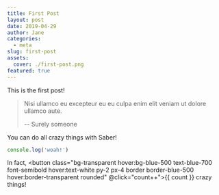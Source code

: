 ```yaml
---
title: First Post
layout: post
date: 2019-04-29
author: Jane
categories:
  - meta
slug: first-post
assets:
  cover: ./first-post.png
featured: true
---
```


This is the first post!

> Nisi ullamco eu excepteur eu eu culpa enim elit veniam ut dolore ullamco aute.
>
> -- Surely someone

You can do all crazy things with Saber!

```js
console.log('woah!')
```

In fact, <button class="bg-transparent hover:bg-blue-500 text-blue-700 font-semibold hover:text-white py-2 px-4 border border-blue-500 hover:border-transparent rounded" @click="count++">{{ count }}</button> crazy things!

<script>
export default {
  data() {
    return {
      count: 69
    }
  }
}
</script>
